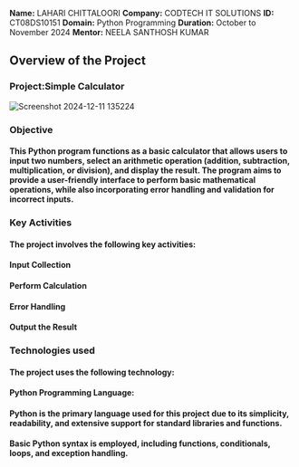 **Name:** LAHARI CHITTALOORI
**Company:** CODTECH IT SOLUTIONS
**ID:** CT08DS10151
**Domain:** Python Programming
**Duration:** October to November 2024
**Mentor:** NEELA SANTHOSH KUMAR

## Overview of the Project

### Project:Simple Calculator
![Screenshot 2024-12-11 135224](https://github.com/user-attachments/assets/de8a6034-2e52-4e66-88f9-a1c6fcd6337b)

### Objective
#### This Python program functions as a basic calculator that allows users to input two numbers, select an arithmetic operation (addition, subtraction, multiplication, or division), and display the result. The program aims to provide a user-friendly interface to perform basic mathematical operations, while also incorporating error handling and validation for incorrect inputs.
### Key Activities
#### The project involves the following key activities:
#### Input Collection
#### Perform Calculation
#### Error Handling
#### Output the Result

### Technologies used
#### The project uses the following technology:
#### Python Programming Language:
#### Python is the primary language used for this project due to its simplicity, readability, and extensive support for standard libraries and functions.
#### Basic Python syntax is employed, including functions, conditionals, loops, and exception handling.
